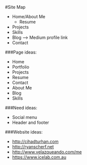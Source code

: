 #Site Map

- Home/About Me
  - Resume
- Projects
- Skills
- Blog --> Medium profile link
- Contact

###Page ideas:
- Home
- Portfolio
- Projects
- Resume
- Contact
- About Me
- Blog
- Skills

###Need ideas:
- Social menu
- Header and footer

###Website ideas:
- http://cihadturhan.com
- http://ryanscherf.net
- http://www.velazqueando.com/me
- https://www.icelab.com.au
